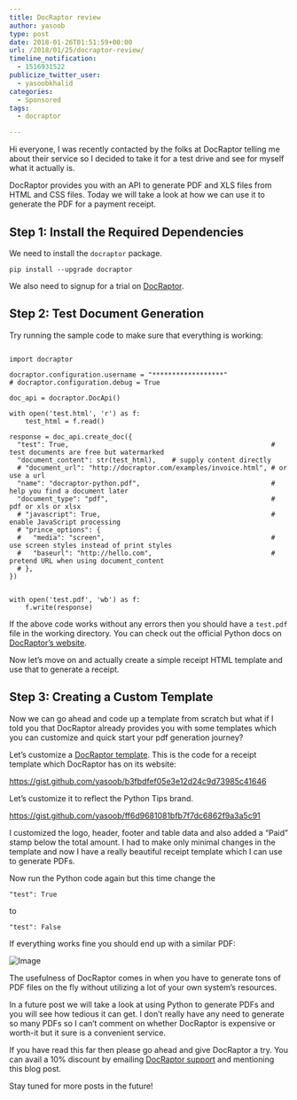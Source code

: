 ```yaml
---
title: DocRaptor review
author: yasoob
type: post
date: 2018-01-26T01:51:59+00:00
url: /2018/01/25/docraptor-review/
timeline_notification:
  - 1516931522
publicize_twitter_user:
  - yasoobkhalid
categories:
  - Sponsored
tags:
  - docraptor

---
```

Hi everyone, I was recently contacted by the folks at DocRaptor telling me about their service so I decided to take it for a test drive and see for myself what it actually is.

DocRaptor provides you with an API to generate PDF and XLS files from HTML and CSS files. Today we will take a look at how we can use it to generate the PDF for a payment receipt.

## <a id="Step_1_Install_the_Required_Dependencies_4"></a>Step 1: Install the Required Dependencies

We need to install the `docraptor` package.

    pip install --upgrade docraptor
    

We also need to signup for a trial on [DocRaptor][1].

## <a id="Step_2_Test_Document_Generation_15"></a>Step 2: Test Document Generation

Try running the sample code to make sure that everything is working:

```

import docraptor

docraptor.configuration.username = "******************"
# docraptor.configuration.debug = True

doc_api = docraptor.DocApi()

with open('test.html', 'r') as f:
    test_html = f.read()

response = doc_api.create_doc({
  "test": True,                                                   # test documents are free but watermarked
  "document_content": str(test_html),    # supply content directly
  # "document_url": "http://docraptor.com/examples/invoice.html", # or use a url
  "name": "docraptor-python.pdf",                                 # help you find a document later
  "document_type": "pdf",                                         # pdf or xls or xlsx
  # "javascript": True,                                           # enable JavaScript processing
  # "prince_options": {
  #   "media": "screen",                                          # use screen styles instead of print styles
  #   "baseurl": "http://hello.com",                              # pretend URL when using document_content
  # },
})


with open('test.pdf', 'wb') as f:
    f.write(response)
```

If the above code works without any errors then you should have a `test.pdf` file in the working directory. You can check out the official Python docs on <a href="https://docraptor.com/documentation/python" target="_blank" rel="noopener noreferrer">DocRaptor&#8217;s website</a>.

Now let’s move on and actually create a simple receipt HTML template and use that to generate a receipt.

## <a id="Step_3_Creating_a_Custom_Template_49"></a>Step 3: Creating a Custom Template

Now we can go ahead and code up a template from scratch but what if I told you that DocRaptor already provides you with some templates which you can customize and quick start your pdf generation journey?

Let’s customize a [DocRaptor template][2]. This is the code for a receipt template which DocRaptor has on its website:

https://gist.github.com/yasoob/b3fbdfef05e3e12d24c9d73985c41646
  
Let’s customize it to reflect the Python Tips brand.

https://gist.github.com/yasoob/ff6d9681081bfb7f7dc6862f9a3a5c91
  
I customized the logo, header, footer and table data and also added a “Paid” stamp below the total amount. I had to make only minimal changes in the template and now I have a really beautiful receipt template which I can use to generate PDFs.

Now run the Python code again but this time change the

```
"test": True
```

to

```
"test": False
```

If everything works fine you should end up with a similar PDF:

![Image](/wp-content/uploads/2018/01/screen-shot-2018-01-25-at-8-27-40-pm.png)

The usefulness of DocRaptor comes in when you have to generate tons of PDF files on the fly without utilizing a lot of your own system’s resources.

In a future post we will take a look at using Python to generate PDFs and you will see how tedious it can get. I don&#8217;t really have any need to generate so many PDFs so I can&#8217;t comment on whether DocRaptor is expensive or worth-it but it sure is a convenient service.

If you have read this far then please go ahead and give DocRaptor a try. You can avail a 10% discount by emailing [DocRaptor support][3] and mentioning this blog post.

Stay tuned for more posts in the future!

 [1]: https://docraptor.com/
 [2]: https://docraptor.com/try_it_out
 [3]: mailto:support@docraptor.com
